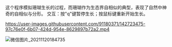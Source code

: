 这个程序模拟珊瑚生长的过程，而珊瑚作为生态界自相似的典型，表现了自然中神奇的自相似与分形。
交互：按"q"键暂停生长；按鼠标键重新开始生长。

https://user-images.githubusercontent.com/91180371/142723475-97c76e0f-6b07-424d-954e-8629897b72a2.mp4

![微信图片_20211120184735](https://user-images.githubusercontent.com/91180371/142723496-4ba6f637-f081-46fb-967d-65cea7306ff5.png)
